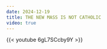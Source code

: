 ```yaml
---
date: 2024-12-19
title: THE NEW MASS IS NOT CATHOLIC
video: true
---
```



{{< youtube 6gL7SCcby9Y >}}
